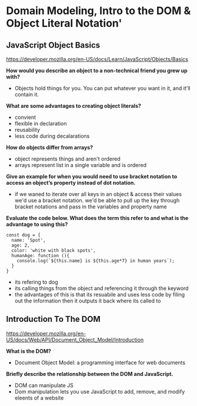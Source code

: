 # **Domain Modeling, Intro to the DOM & Object Literal Notation'**

## **JavaScript Object Basics**

<https://developer.mozilla.org/en-US/docs/Learn/JavaScript/Objects/Basics>

**How would you describe an object to a non-technical friend you grew up with?**

- Objects hold things for you. You can put whatever you want in it, and it'll contain it.

**What are some advantages to creating object literals?**

- convient
- flexible in declaration
- reusability
- less code during decalarations

**How do objects differ from arrays?**

- object represents things and aren't ordered
- arrays represent list in a single variable and is ordered

**Give an example for when you would need to use bracket notation to access an object’s property instead of dot notation.**

- if we waned to iterate over all keys in an object & access their values we'd use a bracket notation. we'd be able to pull up the key through bracket notations and pass in the variables and property name

**Evaluate the code below. What does the term this refer to and what is the advantage to using this?**

```
const dog = {
  name: 'Spot',
  age: 2,
  color: 'white with black spots',
  humanAge: function (){
    console.log(`${this.name} is ${this.age*7} in human years`);
  }
}
```

- its refering to dog
- its calling things from the object and referencing it through the keyword
- the advantages of this is that its resuabile and uses less code by filing out the information then it outputs it back where its called to

## **Introduction To The DOM**

<https://developer.mozilla.org/en-US/docs/Web/API/Document_Object_Model/Introduction>

**What is the DOM?**

- Document Object Model: a programming interface for web documents

**Briefly describe the relationship between the DOM and JavaScript.**

- DOM can manipulate JS
- Dom manipulation lets you use JavaScript to add, remove, and modify eleents of a website